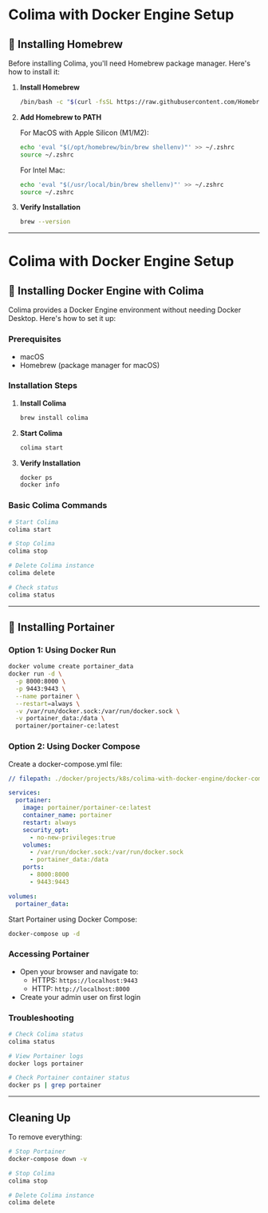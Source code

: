# Colima with Docker Engine Setup

## 🍺 Installing Homebrew

Before installing Colima, you'll need Homebrew package manager. Here's how to install it:

1. **Install Homebrew**

   ```bash
   /bin/bash -c "$(curl -fsSL https://raw.githubusercontent.com/Homebrew/install/HEAD/install.sh)"
   ```

2. **Add Homebrew to PATH**

   For MacOS with Apple Silicon (M1/M2):
   ```bash
   echo 'eval "$(/opt/homebrew/bin/brew shellenv)"' >> ~/.zshrc
   source ~/.zshrc
   ```

   For Intel Mac:
   ```bash
   echo 'eval "$(/usr/local/bin/brew shellenv)"' >> ~/.zshrc
   source ~/.zshrc
   ```

3. **Verify Installation**

   ```bash
   brew --version
   ```

---

# Colima with Docker Engine Setup

## 🐳 Installing Docker Engine with Colima

Colima provides a Docker Engine environment without needing Docker Desktop. Here's how to set it up:

### Prerequisites

- macOS
- Homebrew (package manager for macOS)

### Installation Steps

1. **Install Colima**

   ```bash
   brew install colima
   ```

2. **Start Colima**

   ```bash
   colima start
   ```

3. **Verify Installation**

   ```bash
   docker ps
   docker info
   ```

### Basic Colima Commands

```bash
# Start Colima
colima start

# Stop Colima
colima stop

# Delete Colima instance
colima delete

# Check status
colima status
```

---

## 🐳 Installing Portainer

### Option 1: Using Docker Run

```bash
docker volume create portainer_data
docker run -d \
  -p 8000:8000 \
  -p 9443:9443 \
  --name portainer \
  --restart=always \
  -v /var/run/docker.sock:/var/run/docker.sock \
  -v portainer_data:/data \
  portainer/portainer-ce:latest
```

### Option 2: Using Docker Compose

Create a docker-compose.yml file:

```yaml
// filepath: ./docker/projects/k8s/colima-with-docker-engine/docker-compose.yml

services:
  portainer:
    image: portainer/portainer-ce:latest
    container_name: portainer
    restart: always
    security_opt:
      - no-new-privileges:true
    volumes:
      - /var/run/docker.sock:/var/run/docker.sock
      - portainer_data:/data
    ports:
      - 8000:8000
      - 9443:9443

volumes:
  portainer_data:
```

Start Portainer using Docker Compose:

```bash
docker-compose up -d
```

### Accessing Portainer

- Open your browser and navigate to:
  - HTTPS: `https://localhost:9443`
  - HTTP: `http://localhost:8000`
- Create your admin user on first login

### Troubleshooting

```bash
# Check Colima status
colima status

# View Portainer logs
docker logs portainer

# Check Portainer container status
docker ps | grep portainer
```

---

## Cleaning Up

To remove everything:

```bash
# Stop Portainer
docker-compose down -v

# Stop Colima
colima stop

# Delete Colima instance
colima delete
```